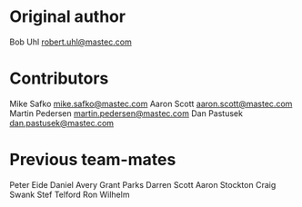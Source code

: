 # Original author
 
Bob Uhl <robert.uhl@mastec.com>

# Contributors

Mike Safko <mike.safko@mastec.com>
Aaron Scott <aaron.scott@mastec.com>
Martin Pedersen <martin.pedersen@mastec.com>
Dan Pastusek <dan.pastusek@mastec.com>

# Previous team-mates

Peter Eide
Daniel Avery
Grant Parks
Darren Scott
Aaron Stockton
Craig Swank
Stef Telford
Ron Wilhelm

